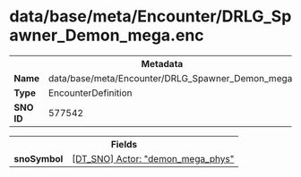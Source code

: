 <h1>data/base/meta/Encounter/DRLG_Spawner_Demon_mega.enc</h1><table><tr><th colspan="100%">Metadata</th></tr><tr><td><b>Name</b></td><td>data/base/meta/Encounter/DRLG_Spawner_Demon_mega.enc</td></tr><tr><td><b>Type</b></td><td>EncounterDefinition</td></tr><tr><td><b>SNO ID</b></td><td>577542</td></tr></table>

<table><tr><th colspan="100%">Fields</th></tr><tr><td><b>snoSymbol</b></td><td><a href="..\Actor\demon_mega_phys.acr.md">[DT_SNO] Actor: "demon_mega_phys"</a></td></tr></table>

